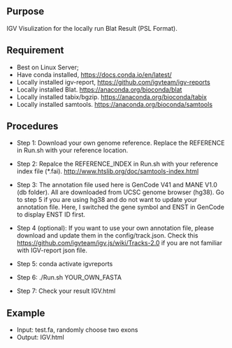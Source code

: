 ## Purpose

IGV Visulization for the locally run Blat Result (PSL Format). 

## Requirement

+ Best on Linux Server;
+ Have conda installed, https://docs.conda.io/en/latest/
+ Locally installed igv-report, https://github.com/igvteam/igv-reports
+ Locally installed Blat. https://anaconda.org/bioconda/blat
+ Locally installed tabix/bgzip. https://anaconda.org/bioconda/tabix
+ Locally installed samtools. https://anaconda.org/bioconda/samtools

## Procedures
+ Step 1: Download your own genome reference. Replace the REFERENCE in Run.sh with your reference location. 

+ Step 2: Repalce the REFERENCE_INDEX in Run.sh with your reference index file (*.fai). http://www.htslib.org/doc/samtools-index.html

+ Step 3: The annotation file used here is GenCode V41 and MANE V1.0 (db folder). All are downloaded from UCSC genome browser (hg38). Go to step 5 if you are using hg38 and do not want to update your annotation file. Here, I switched the gene symbol and ENST in GenCode to display ENST ID first. 

+ Step 4 (optional): If you want to use your own annotation file, please download and update them in the config/track.json. Check this https://github.com/igvteam/igv.js/wiki/Tracks-2.0 if you are not familiar with IGV-report json file. 

+ Step 5: conda activate igvreports

+ Step 6: ./Run.sh YOUR_OWN_FASTA

+ Step 7: Check your result IGV.html

## Example
+ Input: test.fa, randomly choose two exons
+ Output: IGV.html
